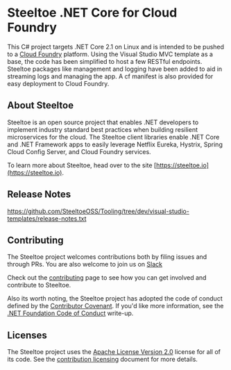 # Steeltoe .NET Core for Cloud Foundry

This C# project targets .NET Core 2.1 on Linux and is intended to be pushed to a [Cloud Foundry](https://cloudfoundry.org) platform. Using the Visual Studio MVC template as a base, the code has been simplified to host a few RESTful endpoints. Steeltoe packages like management and logging have been added to aid in streaming logs and managing the app. A cf manifest is also provided for easy deployment to Cloud Foundry.

## About Steeltoe

Steeltoe is an open source project that enables .NET developers to implement industry standard best practices when building resilient microservices for the cloud. The Steeltoe client libraries enable .NET Core and .NET Framework apps to easily leverage Netflix Eureka, Hystrix, Spring Cloud Config Server, and Cloud Foundry services.

To learn more about Steeltoe, head over to the site [https://steeltoe.io](https://steeltoe.io).

## Release Notes

https://github.com/SteeltoeOSS/Tooling/tree/dev/visual-studio-templates/release-notes.txt

## Contributing

The Steeltoe project welcomes contributions both by filing issues and through PRs. You are also welcome to join us on [Slack](https://slack.steeltoe.io/)

Check out the [contributing](https://github.com/SteeltoeOSS/Home/tree/master/project-docs/contributing.md) page to see how you can get involved and contribute to Steeltoe.

Also its worth noting, the Steeltoe project has adopted the code of conduct defined by the [Contributor Covenant](https://contributor-covenant.org/).
If you'd like more information, see the [.NET Foundation Code of Conduct](https://www.dotnetfoundation.org/code-of-conduct) write-up.

## Licenses

The Steeltoe project uses the [Apache License Version 2.0](LICENSE) license for all of its code.  See the [contribution licensing](project-docs/contributing-license.md) document for more details.